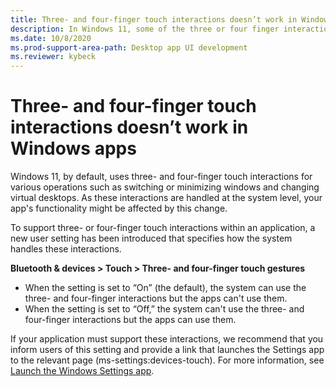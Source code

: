 ```yaml
---
title: Three- and four-finger touch interactions doesn’t work in Windows apps
description: In Windows 11, some of the three or four finger interactions are no longer consumable by applications.
ms.date: 10/8/2020
ms.prod-support-area-path: Desktop app UI development
ms.reviewer: kybeck
---
```

# Three- and four-finger touch interactions doesn’t work in Windows apps

Windows 11, by default, uses three- and four-finger touch interactions for various operations such as switching or minimizing windows and changing virtual desktops. As these interactions are handled at the system level, your app's functionality might be affected by this change.

To support three- or four-finger touch interactions within an application, a new user setting has been introduced that specifies how the system handles these interactions.  

**Bluetooth & devices > Touch > Three- and four-finger touch gestures**

- When the setting is set to “On” (the default), the system can use the three- and four-finger interactions but the apps can't use them.
- When the setting is set to “Off,” the system can't use the three- and four-finger interactions but the apps can use them.

If your application must support these interactions, we recommend that you inform users of this setting and provide a link that launches the Settings app to the relevant page (ms-settings:devices-touch). For more information, see [Launch the Windows Settings app](/uwp/api/windows.system.launcher.launchuriasync?view=winrt-22000&preserve-view=true).
